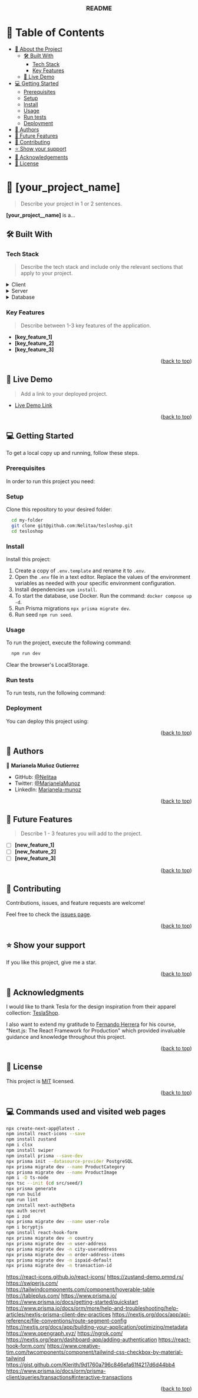 <a name="readme-top"></a>

<div align="center">
  <h3><b>README</b></h3>
</div>

# 📗 Table of Contents

- [📖 About the Project](#about-project)
  - [🛠 Built With](#built-with)
    - [Tech Stack](#tech-stack)
    - [Key Features](#key-features)
  - [🚀 Live Demo](#live-demo)
- [💻 Getting Started](#getting-started)
  - [Prerequisites](#prerequisites)
  - [Setup](#setup)
  - [Install](#install)
  - [Usage](#usage)
  - [Run tests](#run-tests)
  - [Deployment](#deployment)
- [👥 Authors](#authors)
- [🔭 Future Features](#future-features)
- [🤝 Contributing](#contributing)
- [⭐️ Show your support](#support)
- [🙏 Acknowledgements](#acknowledgements)
- [📝 License](#license)

<!-- PROJECT DESCRIPTION -->

# 📖 [your_project_name] <a name="about-project"></a>

> Describe your project in 1 or 2 sentences.

**[your_project__name]** is a...

## 🛠 Built With <a name="built-with"></a>

### Tech Stack <a name="tech-stack"></a>

> Describe the tech stack and include only the relevant sections that apply to your project.

<details>
  <summary>Client</summary>
  <ul>
    <li><a href="https://reactjs.org/">React.js</a></li>
  </ul>
</details>

<details>
  <summary>Server</summary>
  <ul>
    <li><a href="https://expressjs.com/">Express.js</a></li>
  </ul>
</details>

<details>
<summary>Database</summary>
  <ul>
    <li><a href="https://www.postgresql.org/">PostgreSQL</a></li>
  </ul>
</details>

<!-- Features -->

### Key Features <a name="key-features"></a>

> Describe between 1-3 key features of the application.

- **[key_feature_1]**
- **[key_feature_2]**
- **[key_feature_3]**

<p align="right">(<a href="#readme-top">back to top</a>)</p>

<!-- LIVE DEMO -->

## 🚀 Live Demo <a name="live-demo"></a>

> Add a link to your deployed project.

- [Live Demo Link](https://google.com)

<p align="right">(<a href="#readme-top">back to top</a>)</p>

<!-- GETTING STARTED -->

## 💻 Getting Started <a name="getting-started"></a>

To get a local copy up and running, follow these steps.

### Prerequisites

In order to run this project you need:

<!--
Example command:

```sh
 gem install rails
```
--->

### Setup

Clone this repository to your desired folder:

```sh
  cd my-folder
  git clone git@github.com:Nelitaa/tesloshop.git
  cd tesloshop
```

### Install

Install this project:

1. Create a copy of `.env.template` and rename it to `.env`.
2. Open the `.env` file in a text editor. Replace the values of the environment variables as needed with your specific environment configuration.
3. Install dependencies `npm install`.
4. To start the database, use Docker. Run the command: `docker compose up -d`.
5. Run Prisma migrations `npx prisma migrate dev`.
6. Run seed `npm run seed`.

### Usage

To run the project, execute the following command:

```sh
  npm run dev
```

Clear the browser's LocalStorage.

### Run tests

To run tests, run the following command:

<!--
Example command:

```sh
  bin/rails test test/models/article_test.rb
```
--->

### Deployment

You can deploy this project using:

<!--
Example:

```sh

```
 -->

<p align="right">(<a href="#readme-top">back to top</a>)</p>

## 👥 Authors <a name="authors"></a>

👤 **Marianela Muñoz Gutierrez**

- GitHub: [@Nelitaa](https://github.com/Nelitaa)
- Twitter: [@MarianelaMunoz](https://twitter.com/MarianelaMunoz_)
- LinkedIn: [Marianela-munoz](https://www.linkedin.com/in/marianela-munoz/)

<p align="right">(<a href="#readme-top">back to top</a>)</p>

<!-- FUTURE FEATURES -->

## 🔭 Future Features <a name="future-features"></a>

> Describe 1 - 3 features you will add to the project.

- [ ] **[new_feature_1]**
- [ ] **[new_feature_2]**
- [ ] **[new_feature_3]**

<p align="right">(<a href="#readme-top">back to top</a>)</p>

## 🤝 Contributing <a name="contributing"></a>

Contributions, issues, and feature requests are welcome!

Feel free to check the [issues page](../../issues/).

<p align="right">(<a href="#readme-top">back to top</a>)</p>

## ⭐️ Show your support <a name="support"></a>

If you like this project, give me a star.

<p align="right">(<a href="#readme-top">back to top</a>)</p>

## 🙏 Acknowledgments <a name="acknowledgements"></a>

I would like to thank Tesla for the design inspiration from their apparel collection: [TeslaShop](https://shop.tesla.com/category/apparel).

I also want to extend my gratitude to [Fernando Herrera](https://fernando-herrera.com/) for his course, "Next.js: The React Framework for Production" which provided invaluable guidance and knowledge throughout this project.

<p align="right">(<a href="#readme-top">back to top</a>)</p>

## 📝 License <a name="license"></a>

This project is [MIT](./MIT.md) licensed.

<p align="right">(<a href="#readme-top">back to top</a>)</p>

## 💻 Commands used and visited web pages <a name="commands"></a>

```sh
npx create-next-app@latest .
npm install react-icons --save
npm install zustand
npm i clsx
npm install swiper
npm install prisma --save-dev
npx prisma init --datasource-provider PostgreSQL
npx prisma migrate dev --name ProductCategory
npx prisma migrate dev --name ProductImage
npm i -D ts-node
npx tsc --init (cd src/seed/)
npx prisma generate
npm run build
npm run lint
npm install next-auth@beta
npx auth secret
npm i zod
npx prisma migrate dev --name user-role
npm i bcryptjs
npm install react-hook-form
npx prisma migrate dev -n country
npx prisma migrate dev -n user-address
npx prisma migrate dev -n city-useraddress
npx prisma migrate dev -n order-address-items
npx prisma migrate dev -n ispaid-default
npx prisma migrate dev -n transaction-id
```

https://react-icons.github.io/react-icons/
https://zustand-demo.pmnd.rs/
https://swiperjs.com/
https://tailwindcomponents.com/component/hoverable-table
https://tableplus.com/
https://www.prisma.io/
https://www.prisma.io/docs/getting-started/quickstart
https://www.prisma.io/docs/orm/more/help-and-troubleshooting/help-articles/nextjs-prisma-client-dev-practices
https://nextjs.org/docs/app/api-reference/file-conventions/route-segment-config
https://nextjs.org/docs/app/building-your-application/optimizing/metadata
https://www.opengraph.xyz/
https://ngrok.com/
https://nextjs.org/learn/dashboard-app/adding-authentication
https://react-hook-form.com/
https://www.creative-tim.com/twcomponents/component/tailwind-css-checkbox-by-material-tailwind
https://gist.github.com/Klerith/9d1760a796c846efa61f4217d6d44bb4
https://www.prisma.io/docs/orm/prisma-client/queries/transactions#interactive-transactions

<p align="right">(<a href="#readme-top">back to top</a>)</p>
